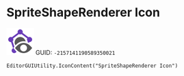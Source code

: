 # SpriteShapeRenderer Icon
![](/img/SpriteShapeRenderer%20Icon.png)
GUID: `-2157141190589350021`
```
EditorGUIUtility.IconContent("SpriteShapeRenderer Icon")
```
